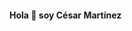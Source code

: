 #### Hola 👋 soy César Martínez

<!--
**CesarM4rtinez/CesarM4rtinez** is a ✨ _special_ ✨ repository because its `README.md` (this file) appears on your GitHub profile.

https://img.shields.io/badge/Gmail-D14836?style=for-the-badge&logo=gmail&logoColor=white
